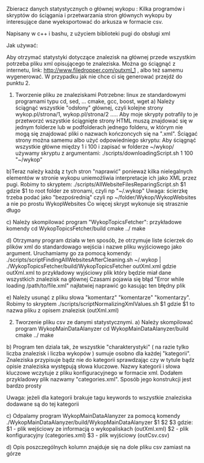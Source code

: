 Zbieracz danych statystycznych o głównej wykopu :
Kilka programów i skryptów do ściągania i przetwarzania stron głównych wykopu by 
interesujące dane wyeksportować do arkusza w formacie csv.

Napisany w c++ i bashu, z użyciem biblioteki pugi do obsługi xml

Jak używać:

Aby otrzymać statystyki dotyczące znalezisk na głównej przede wszystkim potrzeba pliku xml opisującego te znaleziska. Można go ściągnąć z internetu, link: http://www.filedropper.com/outxml_1 , albo też samemu wygenerować. 
W przypadku jak nie chce ci się generować przejdź do punktu 2.

1) Tworzenie pliku ze znaleziskami
Potrzebne: linux ze standardowymi programami typu cd, sed, ...
cmake, gcc, boost, wget
a) Należy ściągnąć wszystkie  "odsłony" głównej, czyli kolejne strony wykop.pl/strona/1, wykop.pl/strona/2 ..... 
Aby moje skrypty potrafily to je przetworzć wszystkie ściągnięte strony HTML muszą znajdować się w jednym folderze lub w podfolderach jednego folderu, w którym nie mogą się znajdować pliki o nazwach kończoncych się na ".xml". Ściągać strony można samemu albo użyć odpowiedniego skryptu: 
	Aby ściągnąć wszystkie główne między 1 i 100 i zapisać w folderze ~/wykop/ używamy skryptu z argumentami: 
	./scripts/downloadingScript.sh 1 100 "~/wykop" 

b)Teraz należy każdą z tych stron "naprawić" ponieważ kilka nielegalnych elementów w stronie wykopu uniemożliwia interpretacje ich jako XML przez pugi. 
Robimy to skryptem:
	./scripts/AllWebsiteFilesReparingScript.sh $1 gdzie 
		$1 to root folder ze stronami, czyli np "~/.wykop"
		Uwaga: ścierzkę trzeba podać jako "bezpośrednią" czyli np ~/folder/Wykop/WykopWebsites a nie po prostu WykopWebsites
Co więcej skrypt wykonuje się strasznie długo

c) Należy skompilować program "WykopTopicsFetcher": przykładowe komendy
cd WykopTopicsFetcher/build
cmake ../
make

d) Otrzymany program działa w ten sposób, że otrzymuje liste ścierzek do plików xml do standardowago wejścia i nazwe pliku wyjściowego jako argument. Uruchamiamy go za pomocą komendy:
	./scripts/scriptFindingAllWebsitesAfterCleaning.sh ~/.wykop |  ./WykopTopicsFetcher/build/WykopTopicsFetcher outXml.xml
	gdzie outXml.xml to przykładowy wyjściowy plik który będzie miał dane wszystkich znalezisk na głównej
Czasami pojawia się błąd "Error while loading /path/to/file.xml" najłatwiej naprawić go kasując ten błędny plik

e) Należy usunąć z pliku słowa "komentarz" "komentarze" "komentarzy". Robimy to skryptem
	./scripts/scriptNormalizingXmlValues.sh $1 gdzie
	$1 to nazwa pliku z opisem znalezisk (outXml.xml)

2) Tworzenie pliku csv ze danymi statystycznymi.
a) Należy skompilować program WykopMainDataAlanyzer
cd WykopMainDataAlanyzer/build
cmake ../
make

b) Program ten dziala tak, że wszystkie "charakterystyki" ( na razie tylko liczba znalezisk i liczba wykopów ) sumuje osobno dla każdej "kategorii". Znaleziska przypisuje bądz nie do kategorii sprawdzając czy w tytule bądz opisie znaleziska występują słowa kluczowe. Nazwy kategorii i słowa kluczowe wczytuje z pliku konfiguracyjnego w formacie xml. Dodałem przykladowy plik nazwamy "categories.xml". Sposób jego konstrukcji jest bardzo prosty

Uwaga: jeżeli dla kategorii brakuje tagu keywords to wszystkie znaleziska dodawane są do tej kategorii

c) Odpalamy program WykopMainDataAlanyzer za pomocą komendy 
./WykopMainDataAlanyzer/build/WykopMainDataAlanyzer $1 $2 $3 gdzie:
	$1 - plik wejściowy ze informacją o wykopaliskach (outXml.xml)
	$2 - plik konfiguracyjny (categories.xml)
	$3 - plik wyjściowy (outCsv.csv)

d) Opis poszczególnych kolumn znajduje się na dole pliku csv zamiast na górze
